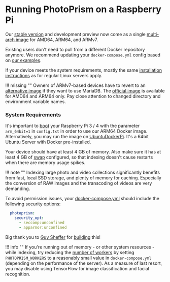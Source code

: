 # Running PhotoPrism on a Raspberry Pi

Our [stable version](../release-notes.md) and development preview now come as a single
[multi-arch image](https://hub.docker.com/r/photoprism/photoprism) for AMD64, ARM64, and ARMv7.

Existing users don't need to pull from a different Docker repository anymore. We recommend updating your
`docker-compose.yml` config based on [our examples](https://dl.photoprism.org/docker/).

If your device meets the system requirements, mostly the same [installation instructions](docker-compose.md) 
as for regular Linux servers apply.

!!! missing ""
    Owners of ARMv7-based devices have to revert to an [alternative image](https://hub.docker.com/r/linuxserver/mariadb) 
    if they want to use MariaDB.
    The [official image](https://hub.docker.com/_/mariadb) is available for AMD64 and ARM64 only.
    Pay close attention to changed directory and environment variable names.

### System Requirements ###

It's important to [boot](https://www.raspberrypi.org/documentation/installation/installing-images/README.md)
your Raspberry Pi 3 / 4 with the parameter `arm_64bit=1` in `config.txt` in order to use our ARM64 Docker image.
Alternatively, you may run the image on [UbuntuDockerPi](https://github.com/guysoft/UbuntuDockerPi).
It's a 64bit Ubuntu Server with Docker pre-installed.

Your device should have at least 4 GB of memory. Also make sure it has at least
4 GB of [swap](https://opensource.com/article/18/9/swap-space-linux-systems)
configured, so that indexing doesn't cause restarts when there are memory usage spikes.

!!! note ""
    Indexing large photo and video collections significantly benefits from fast, local SSD storage,
    and plenty of memory for caching. Especially the conversion of RAW images and the transcoding of
    videos are very demanding.

To avoid permission issues, your [docker-compose.yml](https://dl.photoprism.org/docker/arm64/docker-compose.yml) 
should include the following security options:

```yaml
  photoprism:
    security_opt:
      - seccomp:unconfined
      - apparmor:unconfined
```

Big thank you to [Guy Sheffer](https://github.com/guysoft) for
[building](https://github.com/photoprism/photoprism/issues/109) this!

!!! info ""
    If you're running out of memory - or other system resources - while indexing, try reducing the
    [number of workers](https://docs.photoprism.org/getting-started/config-options/) by setting
    `PHOTOPRISM_WORKERS` to a reasonably small value in `docker-compose.yml` (depending on the performance of the server).
    As a measure of last resort, you may disable using TensorFlow for image classification and facial recognition.
